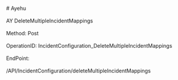 <br>#     Ayehu</br>
<br>AY DeleteMultipleIncidentMappings</br>
<br>Method: Post</br>
<br>OperationID: IncidentConfiguration_DeleteMultipleIncidentMappings</br>
<br>EndPoint:</br>
<br>/API/IncidentConfiguration/deleteMultipleIncidentMappings</br>

